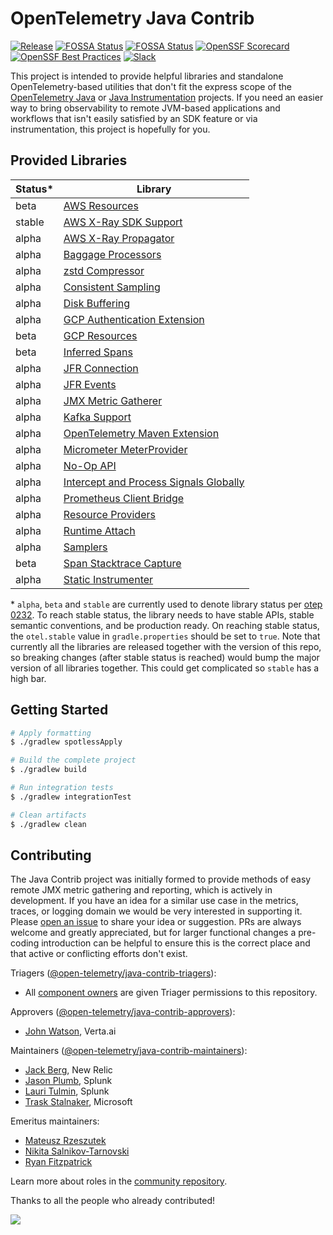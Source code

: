 # OpenTelemetry Java Contrib

[![Release](https://img.shields.io/github/v/release/open-telemetry/opentelemetry-java-contrib?include_prereleases&style=)](https://github.com/open-telemetry/opentelemetry-java-contrib/releases/)
[![FOSSA Status](https://app.fossa.com/api/projects/custom%2B51454%2Fgithub.com%2Fopen-telemetry%2Fopentelemetry-java-contrib.svg?type=shield&issueType=license)](https://app.fossa.com/projects/custom%2B51454%2Fgithub.com%2Fopen-telemetry%2Fopentelemetry-java-contrib?ref=badge_shield&issueType=license)
[![FOSSA Status](https://app.fossa.com/api/projects/custom%2B51454%2Fgithub.com%2Fopen-telemetry%2Fopentelemetry-java-contrib.svg?type=shield&issueType=security)](https://app.fossa.com/projects/custom%2B51454%2Fgithub.com%2Fopen-telemetry%2Fopentelemetry-java-contrib?ref=badge_shield&issueType=security)
[![OpenSSF Scorecard](https://api.scorecard.dev/projects/github.com/open-telemetry/opentelemetry-java-contrib/badge)](https://scorecard.dev/viewer/?uri=github.com/open-telemetry/opentelemetry-java-contrib)
[![OpenSSF Best Practices](https://www.bestpractices.dev/projects/9992/badge)](https://www.bestpractices.dev/projects/9992)
[![Slack](https://img.shields.io/badge/slack-@cncf/otel--java-blue.svg?logo=slack)](https://cloud-native.slack.com/archives/C014L2KCTE3)

This project is intended to provide helpful libraries and standalone OpenTelemetry-based utilities that don't fit
the express scope of the [OpenTelemetry Java](https://github.com/open-telemetry/opentelemetry-java) or
[Java Instrumentation](https://github.com/open-telemetry/opentelemetry-java-instrumentation) projects.  If you need an
easier way to bring observability to remote JVM-based applications and workflows that isn't easily satisfied by an SDK
feature or via instrumentation, this project is hopefully for you.

## Provided Libraries

| Status* | Library                                                           |
| ------- |-------------------------------------------------------------------|
| beta    | [AWS Resources](./aws-resources/README.md)                        |
| stable  | [AWS X-Ray SDK Support](./aws-xray/README.md)                     |
| alpha   | [AWS X-Ray Propagator](./aws-xray-propagator/README.md)           |
| alpha   | [Baggage Processors](./baggage-processor/README.md) |
| alpha   | [zstd Compressor](./compressors/compressor-zstd/README.md)        |
| alpha   | [Consistent Sampling](./consistent-sampling/README.md)            |
| alpha   | [Disk Buffering](./disk-buffering/README.md)                      |
| alpha   | [GCP Authentication Extension](./gcp-auth-extension/README.md)    |
| beta    | [GCP Resources](./gcp-resources/README.md)                        |
| beta    | [Inferred Spans](./inferred-spans/README.md)                      |
| alpha   | [JFR Connection](./jfr-connection/README.md)                      |
| alpha   | [JFR Events](./jfr-events/README.md)                              |
| alpha   | [JMX Metric Gatherer](./jmx-metrics/README.md)                    |
| alpha   | [Kafka Support](./kafka-exporter/README.md)                       |
| alpha   | [OpenTelemetry Maven Extension](./maven-extension/README.md)      |
| alpha   | [Micrometer MeterProvider](./micrometer-meter-provider/README.md) |
| alpha   | [No-Op API](./noop-api/README.md)                                 |
| alpha   | [Intercept and Process Signals Globally](./processors/README.md)  |
| alpha   | [Prometheus Client Bridge](./prometheus-client-bridge/README.md)  |
| alpha   | [Resource Providers](./resource-providers/README.md)              |
| alpha   | [Runtime Attach](./runtime-attach/README.md)                      |
| alpha   | [Samplers](./samplers/README.md)                                  |
| beta    | [Span Stacktrace Capture](./span-stacktrace/README.md)            |
| alpha   | [Static Instrumenter](./static-instrumenter/README.md)            |

\* `alpha`, `beta` and `stable` are currently used to denote library status per [otep 0232](https://github.com/open-telemetry/oteps/blob/main/text/0232-maturity-of-otel.md).
To reach stable status, the library needs to have stable APIs, stable semantic conventions, and be production ready.
On reaching stable status, the `otel.stable` value in `gradle.properties` should be set to `true`.
Note that currently all the libraries are released together with the version of this repo, so breaking changes (after stable
status is reached) would bump the major version of all libraries together. This could get complicated so `stable` has a high bar.

## Getting Started

```bash
# Apply formatting
$ ./gradlew spotlessApply

# Build the complete project
$ ./gradlew build

# Run integration tests
$ ./gradlew integrationTest

# Clean artifacts
$ ./gradlew clean
```

## Contributing

The Java Contrib project was initially formed to provide methods of easy remote JMX metric gathering and reporting,
which is actively in development.  If you have an idea for a similar use case in the metrics, traces, or logging
domain we would be very interested in supporting it.  Please
[open an issue](https://github.com/open-telemetry/opentelemetry-java-contrib/issues/new/choose) to share your idea or
suggestion.  PRs are always welcome and greatly appreciated, but for larger functional changes a pre-coding introduction
can be helpful to ensure this is the correct place and that active or conflicting efforts don't exist.

Triagers ([@open-telemetry/java-contrib-triagers](https://github.com/orgs/open-telemetry/teams/java-contrib-triagers)):

- All [component owners](https://github.com/open-telemetry/opentelemetry-java-contrib/blob/main/.github/component_owners.yml) are given Triager permissions to this repository.

Approvers ([@open-telemetry/java-contrib-approvers](https://github.com/orgs/open-telemetry/teams/java-contrib-approvers)):

- [John Watson](https://github.com/jkwatson), Verta.ai

Maintainers ([@open-telemetry/java-contrib-maintainers](https://github.com/orgs/open-telemetry/teams/java-contrib-maintainers)):

- [Jack Berg](https://github.com/jack-berg), New Relic
- [Jason Plumb](https://github.com/breedx-splk), Splunk
- [Lauri Tulmin](https://github.com/laurit), Splunk
- [Trask Stalnaker](https://github.com/trask), Microsoft

Emeritus maintainers:

- [Mateusz Rzeszutek](https://github.com/mateuszrzeszutek)
- [Nikita Salnikov-Tarnovski](https://github.com/iNikem)
- [Ryan Fitzpatrick](https://github.com/rmfitzpatrick)

Learn more about roles in the [community repository](https://github.com/open-telemetry/community/blob/main/guides/contributor/membership.md).

Thanks to all the people who already contributed!

<a href="https://github.com/open-telemetry/opentelemetry-java-contrib/graphs/contributors">
  <img src="https://contributors-img.web.app/image?repo=open-telemetry/opentelemetry-java-contrib" />
</a>

